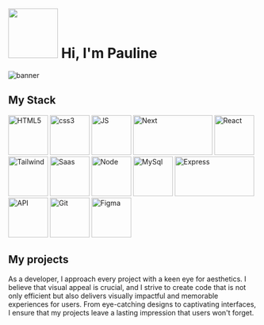 # <img src="https://portfolio-thisispauline.vercel.app/_next/image?url=%2F_next%2Fstatic%2Fmedia%2Fdonut-blue.522058c8.png&w=640&q=75" height="100" width="100" /> Hi, I'm Pauline

![banner](https://i.imgur.com/TrqBepe.jpg)


## My Stack

<img src="https://i.imgur.com/P2JJdES.png" alt="HTML5" height="80" width="80" />   <img src="https://i.imgur.com/LXqihIC.png" height="80" width="80" alt="css3"/>    <img src="https://i.imgur.com/cdcEdHG.png" alt="JS" height="80" width="80" />    <img src="https://i.imgur.com/tjQ2pQK.png" alt="Next" height="80" width="160" />   <img src="https://i.imgur.com/jpr8w7h.png" alt="React"  height="80" width="80" />    <img src="https://i.imgur.com/NfNqIgK.png" alt="Tailwind"  height="80" width="80"/>    <img src="https://i.imgur.com/gWsSBXi.png" alt="Saas"  height="80" width="80" />   <img src="https://i.imgur.com/2LcUkAE.png" alt="Node"  height="80" width="80"/>  <img src="https://i.imgur.com/FLrE4BQ.png" alt="MySql"  height="80" width="80" />    <img src="https://i.imgur.com/VSLvayr.png" alt="Express"  height="80" width="160"/>    <img src="https://i.imgur.com/KyGS9Q9.png" alt="API"  height="80" width="80" />   <img src="https://i.imgur.com/utEs4uJ.png" alt="Git"  height="80" width="80"/>    <img src="https://i.imgur.com/O6qdnJp.png" alt="Figma"  height="80" width="80" />

## My projects

As a developer, I approach every project with a keen eye for aesthetics. I believe that visual appeal is crucial, and I strive to create code that is not only efficient but also delivers visually impactful and memorable experiences for users. From eye-catching designs to captivating interfaces, I ensure that my projects leave a lasting impression that users won't forget.


